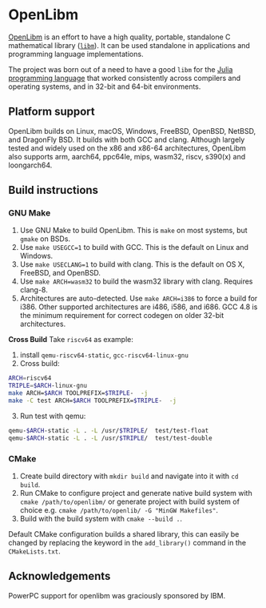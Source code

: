 # OpenLibm

[OpenLibm](https://openlibm.org/) is an effort to have a high quality, portable, standalone
C mathematical library ([`libm`](http://en.wikipedia.org/wiki/libm)).
It can be used standalone in applications and programming language
implementations.

The project was born out of a need to have a good `libm` for the
[Julia programming language](http://www.julialang.org) that worked
consistently across compilers and operating systems, and in 32-bit and
64-bit environments.

## Platform support

OpenLibm builds on Linux, macOS, Windows, FreeBSD, OpenBSD, NetBSD, and
DragonFly BSD.  It builds with both GCC and clang. Although largely
tested and widely used on the x86 and x86-64 architectures, OpenLibm
also supports arm, aarch64, ppc64le, mips, wasm32, riscv, s390(x) and
loongarch64.

## Build instructions

### GNU Make

1. Use GNU Make to build OpenLibm. This is `make` on most systems, but `gmake` on BSDs.
2. Use `make USEGCC=1` to build with GCC. This is the default on
   Linux and Windows.
3. Use `make USECLANG=1` to build with clang. This is the default on OS X, FreeBSD,
   and OpenBSD.
4. Use `make ARCH=wasm32` to build the wasm32 library with clang. Requires clang-8.
5. Architectures are auto-detected. Use `make ARCH=i386` to force a
   build for i386. Other supported architectures are i486, i586, and
   i686. GCC 4.8 is the minimum requirement for correct codegen on
   older 32-bit architectures.


**Cross Build**
Take `riscv64` as example:
1. install `qemu-riscv64-static`, `gcc-riscv64-linux-gnu`
2. Cross build:
```sh
ARCH=riscv64
TRIPLE=$ARCH-linux-gnu
make ARCH=$ARCH TOOLPREFIX=$TRIPLE-  -j
make -C test ARCH=$ARCH TOOLPREFIX=$TRIPLE-  -j
```

3. Run test with qemu:
```sh
qemu-$ARCH-static -L . -L /usr/$TRIPLE/  test/test-float
qemu-$ARCH-static -L . -L /usr/$TRIPLE/  test/test-double
```


### CMake

1. Create build directory with `mkdir build` and navigate into it with `cd build`.
2. Run CMake to configure project and generate native build system with `cmake /path/to/openlibm/`
or generate project with build system of choice e.g. `cmake /path/to/openlib/ -G "MinGW Makefiles"`.
3. Build with the build system with `cmake --build .`.

Default CMake configuration builds a shared library, this can easily be changed by replacing
the keyword in the `add_library()` command in the `CMakeLists.txt`.


## Acknowledgements

PowerPC support for openlibm was graciously sponsored by IBM.
